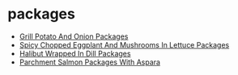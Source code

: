 # packages

 * [Grill Potato And Onion Packages](index/g/grill-potato-and-onion-packages-2284.json)
 * [Spicy Chopped Eggplant And Mushrooms In Lettuce Packages](index/s/spicy-chopped-eggplant-and-mushrooms-in-lettuce-packages-230.json)
 * [Halibut Wrapped In Dill Packages](index/h/halibut-wrapped-in-dill-packages.json)
 * [Parchment Salmon Packages With Aspara](index/p/parchment-salmon-packages-with-aspara.json)
